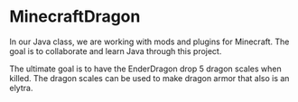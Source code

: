 # MinecraftDragon

In our Java class, we are working with mods and plugins for Minecraft.  The goal is to collaborate and learn Java through this project.

The ultimate goal is to have the EnderDragon drop 5 dragon scales when killed.  The dragon scales can be used to make dragon armor that also is an elytra.
